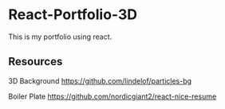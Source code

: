 # React-Portfolio-3D
This is my portfolio using react.


## Resources 

3D Background 
https://github.com/lindelof/particles-bg

Boiler Plate
https://github.com/nordicgiant2/react-nice-resume


